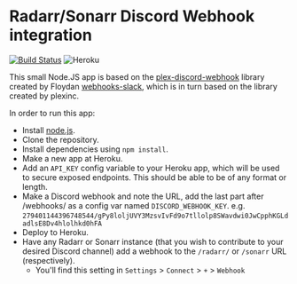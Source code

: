 # Radarr/Sonarr Discord Webhook integration

[![Build Status](https://travis-ci.com/dylanjboyd/radarr-sonarr-discord-webhook.svg?branch=master)](https://travis-ci.com/dylanjboyd/radarr-sonarr-discord-webhook)
![Heroku](https://pyheroku-badge.herokuapp.com/?app=radarr-sonarr-discord-webhook)

This small Node.JS app is based on the [plex-discord-webhook](https://github.com/Floydan/plex-discord-webhook) library created by Floydan [webhooks-slack](https://github.com/plexinc/webhooks-slack), which is in turn based on the library created by plexinc.

In order to run this app:
 
- Install [node.js](https://nodejs.org/en/).
- Clone the repository.
- Install dependencies using `npm install`.
- Make a new app at Heroku.
- Add an `API_KEY` config variable to your Heroku app, which will be used to secure exposed endpoints. This should be able to be of any format or length.
- Make a Discord webhook and note the URL, add the last part after /webhooks/ as a config var named `DISCORD_WEBHOOK_KEY`. e.g. `279401144396748544/gPy8loljUVY3MzsvIvFd9o7tllolp8SWavdwi0JwCpphKGLdadlsE8Dv4hlolhkd0hFA`
- Deploy to Heroku.
- Have any Radarr or Sonarr instance (that you wish to contribute to your desired Discord channel) add a webhook to the `/radarr/` or `/sonarr` URL (respectively). 
  - You'll find this setting in `Settings` > `Connect` > `+` > `Webhook`